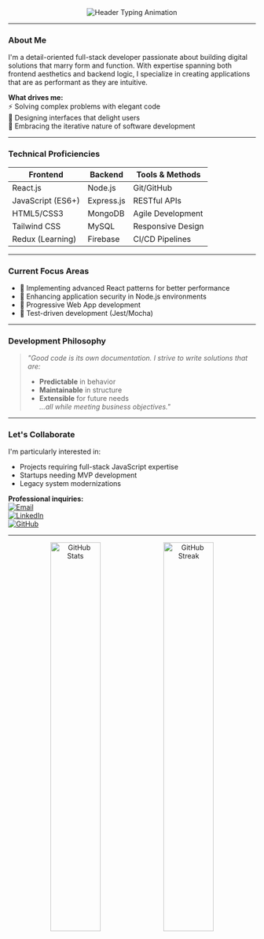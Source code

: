 <div align="center">
  <img src="https://readme-typing-svg.herokuapp.com?font=Fira+Code&weight=500&size=22&pause=1000&color=1E90FF&width=435&lines=Pratik+Kad+%7C+Full-Stack+Developer;Problem+Solver+%7C+Clean+Code+Advocate;Turning+Ideas+Into+Scalable+Solutions" alt="Header Typing Animation" />
</div>

---

### **About Me**  
I'm a detail-oriented full-stack developer passionate about building digital solutions that marry form and function. With expertise spanning both frontend aesthetics and backend logic, I specialize in creating applications that are as performant as they are intuitive.

**What drives me:**  
⚡ Solving complex problems with elegant code  
🎨 Designing interfaces that delight users  
🔄 Embracing the iterative nature of software development  

---

### **Technical Proficiencies**

| **Frontend**       | **Backend**        | **Tools & Methods**      |
|--------------------|--------------------|--------------------------|
| React.js           | Node.js            | Git/GitHub              |
| JavaScript (ES6+)  | Express.js         | RESTful APIs            |
| HTML5/CSS3        | MongoDB            | Agile Development       |
| Tailwind CSS      | MySQL              | Responsive Design       |
| Redux (Learning)  | Firebase           | CI/CD Pipelines         |

---

### **Current Focus Areas**
- 🚀 Implementing advanced React patterns for better performance
- 🔐 Enhancing application security in Node.js environments
- 📱 Progressive Web App development
- 🧪 Test-driven development (Jest/Mocha)

---

### **Development Philosophy**
> *"Good code is its own documentation. I strive to write solutions that are:*  
> - **Predictable** in behavior  
> - **Maintainable** in structure  
> - **Extensible** for future needs  
> *...all while meeting business objectives."*

---

### **Let's Collaborate**
I'm particularly interested in:
- Projects requiring full-stack JavaScript expertise
- Startups needing MVP development
- Legacy system modernizations

**Professional inquiries:**  
[![Email](https://img.shields.io/badge/Email-D14836?style=for-the-badge&logo=gmail&logoColor=white)](mailto:your.email@example.com)  
[![LinkedIn](https://img.shields.io/badge/LinkedIn-0077B5?style=for-the-badge&logo=linkedin&logoColor=white)](www.linkedin.com/in/pratik-kad-808451284)  
[![GitHub](https://img.shields.io/badge/GitHub-181717?style=for-the-badge&logo=github&logoColor=white)](https://github.com/pratikkad10)

---

<div align="center">
  <img src="https://github-readme-stats.vercel.app/api?username=pratikkad10&show_icons=true&theme=algolia&hide_border=true" alt="GitHub Stats" width="45%"/>
  <img src="https://github-readme-streak-stats.herokuapp.com/?user=pratikkad10&theme=algolia&hide_border=true" alt="GitHub Streak" width="45%"/>
</div>
